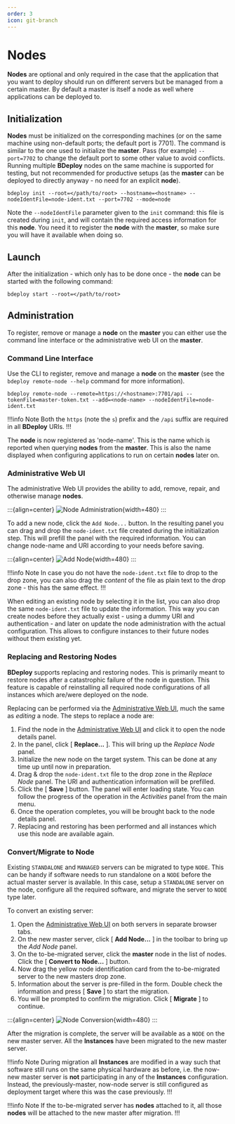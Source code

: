 ```yaml
---
order: 3
icon: git-branch
---
```


# Nodes

**Nodes** are optional and only required in the case that the application that you want to deploy should run on different servers but be managed from a certain master. By default a master is itself a node as well where applications can be deployed to.

## Initialization

**Nodes** must be initialized on the corresponding machines (or on the same machine using non-default ports; the default port is 7701).
The command is similar to the one used to initialize the **master**. Pass (for example) `--port=7702` to change the
default port to some other value to avoid conflicts. Running multiple **BDeploy** nodes on the same machine is
supported for testing, but not recommended for productive setups (as the **master** can be deployed to directly anyway - no need for an explicit **node**).

```
bdeploy init --root=</path/to/root> --hostname=<hostname> --nodeIdentFile=node-ident.txt --port=7702 --mode=node
```

Note the `--nodeIdentFile` parameter given to the `init` command: this file is created during `init`, and will contain the required access information for this **node**. You need it to register the **node** with the **master**, so make sure you will have it available when doing so.

## Launch

After the initialization - which only has to be done once - the **node** can be started with the following command:

```
bdeploy start --root=</path/to/root>
```

## Administration

To register, remove or manage a **node** on the **master** you can either use the command line interface or the administrative web UI on the **master**.

### Command Line Interface

Use the CLI to register, remove and manage a **node** on the **master** (see the `bdeploy remote-node --help` command for more information).

```
bdeploy remote-node --remote=https://<hostname>:7701/api --tokenFile=master-token.txt --add=<node-name> --nodeIdentFile=node-ident.txt
```

!!!info Note
Both the `https` (note the `s`) prefix and the `/api` suffix are required in all **BDeploy** URIs.
!!!

The **node** is now registered as 'node-name'. This is the name which is reported when querying **nodes** from the **master**.
This is also the name displayed when configuring applications to run on certain **nodes** later on.

### Administrative Web UI

The administrative Web UI provides the ability to add, remove, repair, and otherwise manage **nodes**.

:::{align=center}
![Node Administration](/images/Doc_Admin_Nodes_Details.png){width=480}
:::

To add a new node, click the `Add Node...` button. In the resulting panel you can drag and drop the `node-ident.txt` file created during the initialization step. This will prefill the panel with the required information. You can change node-name and URI according to your needs before saving.

:::{align=center}
![Add Node](/images/Doc_Admin_Nodes_Add.png){width=480}
:::

!!!info Note
In case you do not have the `node-ident.txt` file to drop to the drop zone, you can also drag the _content_ of the file as plain text to the drop zone - this has the same effect.
!!!

When editing an existing node by selecting it in the list, you can also drop the same `node-ident.txt` file to update the information. This way you can create nodes before they actually exist - using a dummy URI and authentication - and later on update the node administration with the actual configuration. This allows to configure instances to their future nodes without them existing yet.

### Replacing and Restoring Nodes

**BDeploy** supports replacing and restoring nodes. This is primarily meant to restore nodes after a catastrophic failure of the node in question. This feature is capable of reinstalling all required node configurations of all instances which are/were deployed on the node.

Replacing can be performed via the [Administrative Web UI](/setup/node/#administrative-web-ui), much the same as _editing_ a node. The steps to replace a node are:

1. Find the node in the [Administrative Web UI](/setup/node/#administrative-web-ui) and click it to open the node details panel.
2. In the panel, click [ **Replace...** ]. This will bring up the _Replace Node_ panel.
3. Initialize the new node on the target system. This can be done at any time up until now in preparation.
4. Drag & drop the `node-ident.txt` file to the drop zone in the _Replace Node_ panel. The URI and authentication information will be prefilled.
5. Click the [ **Save** ] button. The panel will enter loading state. You can follow the progress of the operation in the _Activities_ panel from the main menu.
6. Once the operation completes, you will be brought back to the node details panel.
7. Replacing and restoring has been performed and all instances which use this node are available again.

### Convert/Migrate to Node

Existing `STANDALONE` and `MANAGED` servers can be migrated to type `NODE`. This can be handy if software needs to run standalone on a `NODE` before the actual master server is available. In this case, setup a `STANDALONE` server on the node, configure all the required software, and migrate the server to `NODE` type later.

To convert an existing server:

1. Open the [Administrative Web UI](/setup/node/#administrative-web-ui) on both servers in separate browser tabs.
2. On the new master server, click [ **Add Node...** ] in the toolbar to bring up the _Add Node_ panel.
3. On the to-be-migrated server, click the **master** node in the list of nodes. Click the [ **Convert to Node...** ] button.
4. Now drag the yellow node identification card from the to-be-migrated server to the new masters drop zone.
5. Information about the server is pre-filled in the form. Double check the information and press [ **Save** ] to start the migration.
6. You will be prompted to confirm the migration. Click [ **Migrate** ] to continue.

:::{align=center}
![Node Conversion](/images/Doc_Admin_Nodes_Conversion.png){width=480}
:::

After the migration is complete, the server will be available as a `NODE` on the new master server. All the **Instances** have been migrated to the new master server.

!!!info Note
During migration all **Instances** are modified in a way such that software still runs on the same physical hardware as before, i.e. the now-new master server is **not** participating in any of the **Instances** configuration. Instead, the previously-master, now-node server is still configured as deployment target where this was the case previously.
!!!

!!!info Note
If the to-be-migrated server has **nodes** attached to it, all those **nodes** will be attached to the new master after migration.
!!!
